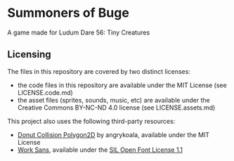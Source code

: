 # Summoners of Buge
A game made for Ludum Dare 56: Tiny Creatures

## Licensing

The files in this repository are covered by two distinct licenses:
- the code files in this repository are available under the MIT License (see LICENSE.code.md)
- the asset files (sprites, sounds, music, etc) are available under the Creative Commons BY-NC-ND 4.0 license (see LICENSE.assets.md)

This project also uses the following third-party resources: 
- [Donut Collision Polygon2D](https://github.com/angrykoala/godot-donut-collision-polygon-2d) by angrykoala, available under the MIT License
- [Work Sans](https://fonts.google.com/specimen/Work+Sans), available under the [SIL Open Font License 1.1](https://openfontlicense.org/open-font-license-official-text/)
